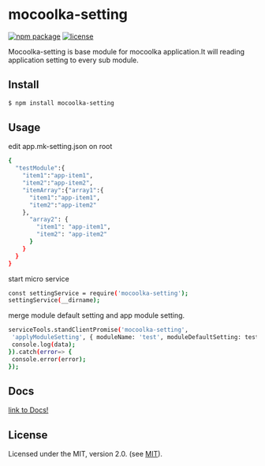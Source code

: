 # mocoolka-setting
[![npm package](https://img.shields.io/npm/v/mocoolka-tools.svg)](https://www.npmjs.com/package/mocoolka-setting) [![license](https://img.shields.io/npm/l/mocoolka-setting.svg)](LICENSE.md)

Mocoolka-setting is base module for mocoolka application.It will reading application setting to every sub module.



## Install

```bash
$ npm install mocoolka-setting
```

## Usage

edit app.mk-setting.json on root 
```bash
{
  "testModule":{
    "item1":"app-item1",
    "item2":"app-item2",
    "itemArray":{"array1":{
      "item1":"app-item1",
      "item2":"app-item2"
    },
      "array2": {
        "item1": "app-item1",
        "item2": "app-item2"
      }
    }
  }
}
 ```

start micro service 

 ```bash
 const settingService = require('mocoolka-setting');
 settingService(__dirname);
 ```

merge module default setting and app module setting.
 ```bash
serviceTools.standClientPromise('mocoolka-setting',
  'applyModuleSetting', { moduleName: 'test', moduleDefaultSetting: testSetting }).then(data=> {
  console.log(data);
}).catch(error=> {
  console.error(error);
});
 ```


## Docs

[link to Docs!](https://htmlpreview.github.io/?https://raw.githubusercontent.com/mocoolka/mocoolka-setting/master/docs/index.html)

## License
Licensed under the MIT, version 2.0. (see [MIT](LICENSE.md)).
